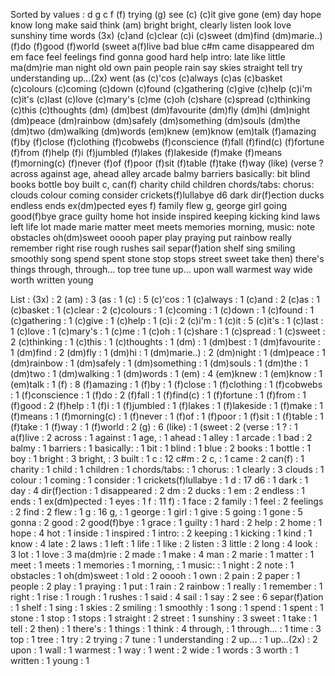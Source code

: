 Sorted by values :
d g c f (f) trying (g) see (c) (c)it give gone (em) day hope know long make said think (am) bright bright, clearly listen look love sunshiny time words (3x) (c)and (c)clear (c)i (c)sweet (dm)find (dm)marie..) (f)do (f)good (f)world (sweet a(f)live bad blue c#m came disappeared dm em face feel feelings find gonna good hard help intro: late like little ma(dm)rie man night old own pain people rain say skies straight tell try understanding up...(2x) went (as (c)'cos (c)always (c)as (c)basket (c)colours (c)coming (c)down (c)found (c)gathering (c)give (c)help (c)i'm (c)it's (c)last (c)love (c)mary's (c)me (c)oh (c)share (c)spread (c)thinking (c)this (c)thoughts (dm) (dm)best (dm)favourite (dm)fly (dm)hi (dm)night (dm)peace (dm)rainbow (dm)safely (dm)something (dm)souls (dm)the (dm)two (dm)walking (dm)words (em)knew (em)know (em)talk (f)amazing (f)by (f)close (f)clothing (f)cobwebs (f)conscience (f)fall (f)find(c) (f)fortune (f)from (f)help (f)i (f)jumbled (f)lakes (f)lakeside (f)make (f)means (f)morning(c) (f)never (f)of (f)poor (f)sit (f)table (f)take (f)way (like) (verse ? across against age, ahead alley arcade balmy barriers basically: bit blind books bottle boy built c, can(f) charity child children chords/tabs: chorus: clouds colour coming consider crickets(f)lullabye d6 dark dir(f)ection ducks endless ends ex(dm)pected eyes f) family flew g, george girl going good(f)bye grace guilty home hot inside inspired keeping kicking kind laws left life lot made marie matter meet meets memories morning, music: note obstacles oh(dm)sweet ooooh paper play praying put rainbow really remember right rise rough rushes sail separ(f)ation shelf sing smiling smoothly song spend spent stone stop stops street sweet take then) there's things through, through... top tree tune up... upon wall warmest way wide worth written young 

List :
(3x) : 2
(am) : 3
(as : 1
(c) : 5
(c)'cos : 1
(c)always : 1
(c)and : 2
(c)as : 1
(c)basket : 1
(c)clear : 2
(c)colours : 1
(c)coming : 1
(c)down : 1
(c)found : 1
(c)gathering : 1
(c)give : 1
(c)help : 1
(c)i : 2
(c)i'm : 1
(c)it : 5
(c)it's : 1
(c)last : 1
(c)love : 1
(c)mary's : 1
(c)me : 1
(c)oh : 1
(c)share : 1
(c)spread : 1
(c)sweet : 2
(c)thinking : 1
(c)this : 1
(c)thoughts : 1
(dm) : 1
(dm)best : 1
(dm)favourite : 1
(dm)find : 2
(dm)fly : 1
(dm)hi : 1
(dm)marie..) : 2
(dm)night : 1
(dm)peace : 1
(dm)rainbow : 1
(dm)safely : 1
(dm)something : 1
(dm)souls : 1
(dm)the : 1
(dm)two : 1
(dm)walking : 1
(dm)words : 1
(em) : 4
(em)knew : 1
(em)know : 1
(em)talk : 1
(f) : 8
(f)amazing : 1
(f)by : 1
(f)close : 1
(f)clothing : 1
(f)cobwebs : 1
(f)conscience : 1
(f)do : 2
(f)fall : 1
(f)find(c) : 1
(f)fortune : 1
(f)from : 1
(f)good : 2
(f)help : 1
(f)i : 1
(f)jumbled : 1
(f)lakes : 1
(f)lakeside : 1
(f)make : 1
(f)means : 1
(f)morning(c) : 1
(f)never : 1
(f)of : 1
(f)poor : 1
(f)sit : 1
(f)table : 1
(f)take : 1
(f)way : 1
(f)world : 2
(g) : 6
(like) : 1
(sweet : 2
(verse : 1
? : 1
a(f)live : 2
across : 1
against : 1
age, : 1
ahead : 1
alley : 1
arcade : 1
bad : 2
balmy : 1
barriers : 1
basically: : 1
bit : 1
blind : 1
blue : 2
books : 1
bottle : 1
boy : 1
bright : 3
bright, : 3
built : 1
c : 12
c#m : 2
c, : 1
came : 2
can(f) : 1
charity : 1
child : 1
children : 1
chords/tabs: : 1
chorus: : 1
clearly : 3
clouds : 1
colour : 1
coming : 1
consider : 1
crickets(f)lullabye : 1
d : 17
d6 : 1
dark : 1
day : 4
dir(f)ection : 1
disappeared : 2
dm : 2
ducks : 1
em : 2
endless : 1
ends : 1
ex(dm)pected : 1
eyes : 1
f : 11
f) : 1
face : 2
family : 1
feel : 2
feelings : 2
find : 2
flew : 1
g : 16
g, : 1
george : 1
girl : 1
give : 5
going : 1
gone : 5
gonna : 2
good : 2
good(f)bye : 1
grace : 1
guilty : 1
hard : 2
help : 2
home : 1
hope : 4
hot : 1
inside : 1
inspired : 1
intro: : 2
keeping : 1
kicking : 1
kind : 1
know : 4
late : 2
laws : 1
left : 1
life : 1
like : 2
listen : 3
little : 2
long : 4
look : 3
lot : 1
love : 3
ma(dm)rie : 2
made : 1
make : 4
man : 2
marie : 1
matter : 1
meet : 1
meets : 1
memories : 1
morning, : 1
music: : 1
night : 2
note : 1
obstacles : 1
oh(dm)sweet : 1
old : 2
ooooh : 1
own : 2
pain : 2
paper : 1
people : 2
play : 1
praying : 1
put : 1
rain : 2
rainbow : 1
really : 1
remember : 1
right : 1
rise : 1
rough : 1
rushes : 1
said : 4
sail : 1
say : 2
see : 6
separ(f)ation : 1
shelf : 1
sing : 1
skies : 2
smiling : 1
smoothly : 1
song : 1
spend : 1
spent : 1
stone : 1
stop : 1
stops : 1
straight : 2
street : 1
sunshiny : 3
sweet : 1
take : 1
tell : 2
then) : 1
there's : 1
things : 1
think : 4
through, : 1
through... : 1
time : 3
top : 1
tree : 1
try : 2
trying : 7
tune : 1
understanding : 2
up... : 1
up...(2x) : 2
upon : 1
wall : 1
warmest : 1
way : 1
went : 2
wide : 1
words : 3
worth : 1
written : 1
young : 1
